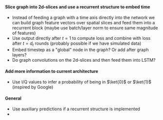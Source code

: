 #### Slice graph into 2d-slices and use a recurrent structure to embed time
* Instead of feeding a graph with a time axis directly into the network we can build graph feature vectors over spatial slices and feed them into a recurrent block (maybe use batch/layer norm to ensure same magnitude of features)
* Use output directly after $t = 1$ to compute loss and combine with loss after $t = d_t$ rounds (probably possible if we have simulated data)
* Embed timestep as a "global" node in the graph? Or add after graph layers?
* Do graph convolutions on the 2d-slices and then feed them into LSTM?

#### Add more information to current architecture
* Use I/Q values to infer a probability of being in $\ket{0}$ or $\ket{1}$ (inspired by Google)

#### General
* Use auxiliary predictions if a recurrent structure is implemented
* 